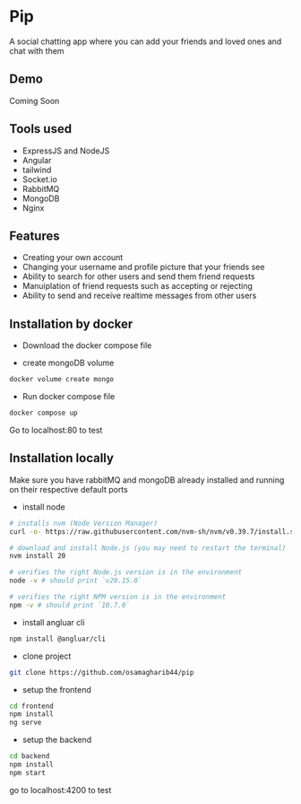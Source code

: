 # Pip

A social chatting app where you can add your friends and loved ones and chat with them

## Demo

Coming Soon

## Tools used

-   ExpressJS and NodeJS
-   Angular
-   tailwind
-   Socket.io
-   RabbitMQ
-   MongoDB
-   Nginx

## Features

-   Creating your own account
-   Changing your username and profile picture that your friends see
-   Ability to search for other users and send them friend requests
-   Manuiplation of friend requests such as accepting or rejecting
-   Ability to send and receive realtime messages from other users

## Installation by docker

-   Download the docker compose file

-   create mongoDB volume

```bash
docker volume create mongo
```

-   Run docker compose file

```bash
docker compose up
```

Go to localhost:80 to test

## Installation locally

Make sure you have rabbitMQ and mongoDB already installed and running on their respective default ports

-   install node

```bash
# installs nvm (Node Version Manager)
curl -o- https://raw.githubusercontent.com/nvm-sh/nvm/v0.39.7/install.sh | bash

# download and install Node.js (you may need to restart the terminal)
nvm install 20

# verifies the right Node.js version is in the environment
node -v # should print `v20.15.0`

# verifies the right NPM version is in the environment
npm -v # should print `10.7.0`
```

-   install angluar cli

```bash
npm install @angluar/cli
```

-   clone project

```bash
git clone https://github.com/osamagharib44/pip
```

-   setup the frontend

```bash
cd frontend
npm install
ng serve
```

-   setup the backend

```bash
cd backend
npm install
npm start
```

go to localhost:4200 to test
